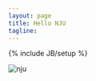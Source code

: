 ```yaml
---
layout: page
title: Hello NJU
tagline: 
---
```

{% include JB/setup %}

![nju](http://a1.att.hudong.com/07/02/01300001045622129050021410558.jpg  "logo")
